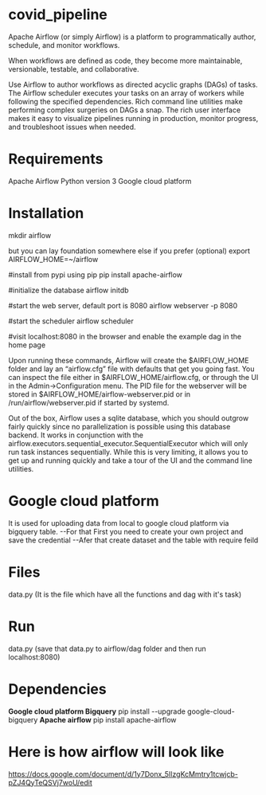 # covid_pipeline
Apache Airflow (or simply Airflow) is a platform to programmatically author, schedule, and monitor workflows.

When workflows are defined as code, they become more maintainable, versionable, testable, and collaborative.

Use Airflow to author workflows as directed acyclic graphs (DAGs) of tasks. The Airflow scheduler executes your tasks on an array of workers while following the specified dependencies. Rich command line utilities make performing complex surgeries on DAGs a snap. The rich user interface makes it easy to visualize pipelines running in production, monitor progress, and troubleshoot issues when needed.

# Requirements
Apache Airflow
Python version 3
Google cloud platform

# Installation 
mkdir airflow

but you can lay foundation somewhere else if you prefer
(optional)
export AIRFLOW_HOME=~/airflow

#install from pypi using pip
pip install apache-airflow

#initialize the database
airflow initdb

#start the web server, default port is 8080
airflow webserver -p 8080

#start the scheduler
airflow scheduler

#visit localhost:8080 in the browser and enable the example dag in the home page

Upon running these commands, Airflow will create the $AIRFLOW_HOME folder and lay an “airflow.cfg” file with defaults that get you going fast. You can inspect the file either in $AIRFLOW_HOME/airflow.cfg, or through the UI in the Admin->Configuration menu. The PID file for the webserver will be stored in $AIRFLOW_HOME/airflow-webserver.pid or in /run/airflow/webserver.pid if started by systemd.

Out of the box, Airflow uses a sqlite database, which you should outgrow fairly quickly since no parallelization is possible using this database backend. It works in conjunction with the airflow.executors.sequential_executor.SequentialExecutor which will only run task instances sequentially. While this is very limiting, it allows you to get up and running quickly and take a tour of the UI and the command line utilities.

# Google cloud platform
It is used for uploading data from local to google cloud platform via bigquery table.
--For that First you need to create your own project and save the credential
--Afer that create dataset and the table with require feild

# Files
data.py (It is the file which have all the functions and dag with it's task)

# Run
data.py
(save that data.py to airflow/dag folder and then run localhost:8080)

# Dependencies
**Google cloud platform Bigquery**
pip install --upgrade google-cloud-bigquery
**Apache airflow**
pip install apache-airflow



# Here is how airflow will look like
https://docs.google.com/document/d/1y7Donx_5IlzgKcMmtry1tcwjcb-pZJ4QyTeQSVj7woU/edit
